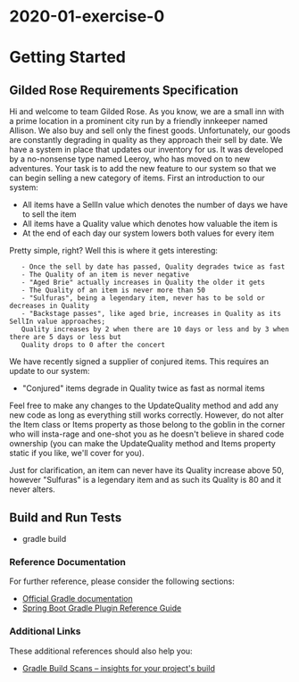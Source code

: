 # 2020-01-exercise-0

# Getting Started



## Gilded Rose Requirements Specification

Hi and welcome to team Gilded Rose. As you know, we are a small inn with a prime location in a
prominent city run by a friendly innkeeper named Allison. We also buy and sell only the finest goods.
Unfortunately, our goods are constantly degrading in quality as they approach their sell by date. We
have a system in place that updates our inventory for us. It was developed by a no-nonsense type named
Leeroy, who has moved on to new adventures. Your task is to add the new feature to our system so that
we can begin selling a new category of items. First an introduction to our system:

   - All items have a SellIn value which denotes the number of days we have to sell the item
   - All items have a Quality value which denotes how valuable the item is
   - At the end of each day our system lowers both values for every item

Pretty simple, right? Well this is where it gets interesting:

       - Once the sell by date has passed, Quality degrades twice as fast
       - The Quality of an item is never negative
       - "Aged Brie" actually increases in Quality the older it gets
       - The Quality of an item is never more than 50
       - "Sulfuras", being a legendary item, never has to be sold or decreases in Quality
       - "Backstage passes", like aged brie, increases in Quality as its SellIn value approaches;
	   Quality increases by 2 when there are 10 days or less and by 3 when there are 5 days or less but
   	   Quality drops to 0 after the concert

We have recently signed a supplier of conjured items. This requires an update to our system:

   - "Conjured" items degrade in Quality twice as fast as normal items

Feel free to make any changes to the UpdateQuality method and add any new code as long as everything
still works correctly. However, do not alter the Item class or Items property as those belong to the
goblin in the corner who will insta-rage and one-shot you as he doesn't believe in shared code
ownership (you can make the UpdateQuality method and Items property static if you like, we'll cover
for you).

Just for clarification, an item can never have its Quality increase above 50, however "Sulfuras" is a
legendary item and as such its Quality is 80 and it never alters.


## Build and Run Tests
 - gradle build 



### Reference Documentation
For further reference, please consider the following sections:

* [Official Gradle documentation](https://docs.gradle.org)
* [Spring Boot Gradle Plugin Reference Guide](https://docs.spring.io/spring-boot/docs/2.2.6.RELEASE/gradle-plugin/reference/html/)

### Additional Links
These additional references should also help you:

* [Gradle Build Scans – insights for your project's build](https://scans.gradle.com#gradle)

